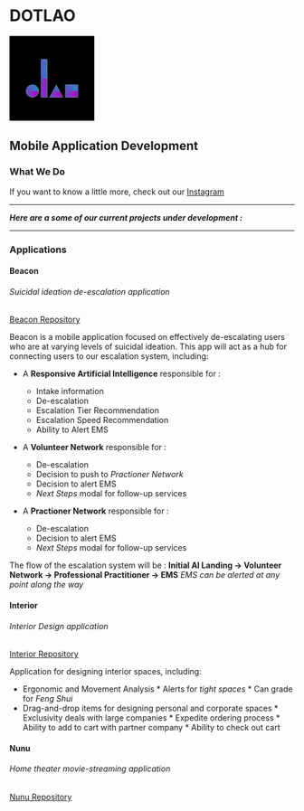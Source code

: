 # DOTLAO                                            
<img src="/img/logoStandaloneInBlack.png" alt="logo"
        title="Dotlao logo" width="150" height="150" />
## Mobile Application Development

### What We Do
If you want to know a little more, check out our [Instagram](https://www.instagram.com/dotlao/)

___ 
***Here are a some of our current projects under development :***
___

### Applications

#### Beacon
###### Suicidal ideation de-escalation application
[Beacon Repository](https://github.com/dotlao/beacon)

Beacon is a mobile application focused on effectively de-escalating users who are at varying levels of suicidal ideation. This app will act as a hub for connecting users to our escalation system, including:

* A **Responsive Artificial Intelligence** responsible for :
    * Intake information
    * De-escalation
    * Escalation Tier Recommendation
    * Escalation Speed Recommendation
    * Ability to Alert EMS
        
* A **Volunteer Network** responsible for :
    * De-escalation
    * Decision to push to *Practioner Network*
    * Decision to alert EMS
    * *Next Steps* modal for follow-up services
        
* A **Practioner Network** responsible for :
    * De-escalation
    * Decision to alert EMS
    * *Next Steps* modal for follow-up services

The flow of the escalation system will be : 
**Initial AI Landing -> Volunteer Network -> Professional Practitioner -> EMS**
*EMS can be alerted at any point along the way*


#### Interior
###### Interior Design application
[Interior Repository](https://github.com/dotlao/interior)

Application for designing interior spaces, including:
* Ergonomic and Movement Analysis
        * Alerts for *tight spaces*
        * Can grade for *Feng Shui*
* Drag-and-drop items for designing personal and corporate spaces
        * Exclusivity deals with large companies
        * Expedite ordering process
                * Ability to add to cart with partner company
                * Ability to check out cart


#### Nunu
###### Home theater movie-streaming application   
[Nunu Repository](https://github.com/dotlao/nunu)


